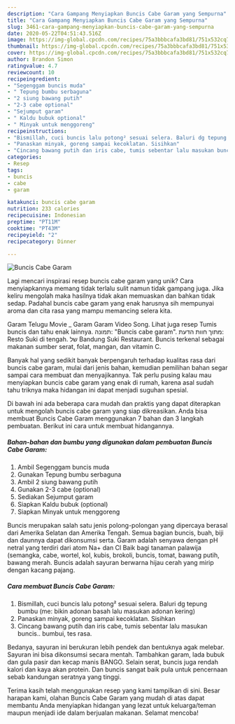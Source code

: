 ```yaml
---
description: "Cara Gampang Menyiapkan Buncis Cabe Garam yang Sempurna"
title: "Cara Gampang Menyiapkan Buncis Cabe Garam yang Sempurna"
slug: 3461-cara-gampang-menyiapkan-buncis-cabe-garam-yang-sempurna
date: 2020-05-22T04:51:43.516Z
image: https://img-global.cpcdn.com/recipes/75a3bbbcafa3bd81/751x532cq70/buncis-cabe-garam-foto-resep-utama.jpg
thumbnail: https://img-global.cpcdn.com/recipes/75a3bbbcafa3bd81/751x532cq70/buncis-cabe-garam-foto-resep-utama.jpg
cover: https://img-global.cpcdn.com/recipes/75a3bbbcafa3bd81/751x532cq70/buncis-cabe-garam-foto-resep-utama.jpg
author: Brandon Simon
ratingvalue: 4.7
reviewcount: 10
recipeingredient:
- "Segenggam buncis muda"
- " Tepung bumbu serbaguna"
- "2 siung bawang putih"
- "2-3 cabe optional"
- "Sejumput garam"
- " Kaldu bubuk optional"
- " Minyak untuk menggoreng"
recipeinstructions:
- "Bismillah, cuci buncis lalu potong² sesuai selera. Baluri dg tepung bumbu (me: bikin adonan basah lalu masukan adonan kering)"
- "Panaskan minyak, goreng sampai kecoklatan. Sisihkan"
- "Cincang bawang putih dan iris cabe, tumis sebentar lalu masukan buncis.. bumbui, tes rasa."
categories:
- Resep
tags:
- buncis
- cabe
- garam

katakunci: buncis cabe garam 
nutrition: 233 calories
recipecuisine: Indonesian
preptime: "PT11M"
cooktime: "PT43M"
recipeyield: "2"
recipecategory: Dinner

---
```



![Buncis Cabe Garam](https://img-global.cpcdn.com/recipes/75a3bbbcafa3bd81/751x532cq70/buncis-cabe-garam-foto-resep-utama.jpg)

Lagi mencari inspirasi resep buncis cabe garam yang unik? Cara menyiapkannya memang tidak terlalu sulit namun tidak gampang juga. Jika keliru mengolah maka hasilnya tidak akan memuaskan dan bahkan tidak sedap. Padahal buncis cabe garam yang enak harusnya sih mempunyai aroma dan cita rasa yang mampu memancing selera kita.

Garam Telugu Movie _ Garam Garam Video Song. Lihat juga resep Tumis buncis dan tahu enak lainnya. תמונה: &#34;Buncis cabe garam&#34;. מתוך חוות הדעת: ‪Resto Suki di tengah.‬ של ‪Bandung Suki Restaurant‬. Buncis terkenal sebagai makanan sumber serat, folat, mangan, dan vitamin C.

Banyak hal yang sedikit banyak berpengaruh terhadap kualitas rasa dari buncis cabe garam, mulai dari jenis bahan, kemudian pemilihan bahan segar sampai cara membuat dan menyajikannya. Tak perlu pusing kalau mau menyiapkan buncis cabe garam yang enak di rumah, karena asal sudah tahu triknya maka hidangan ini dapat menjadi suguhan spesial.


Di bawah ini ada beberapa cara mudah dan praktis yang dapat diterapkan untuk mengolah buncis cabe garam yang siap dikreasikan. Anda bisa membuat Buncis Cabe Garam menggunakan 7 bahan dan 3 langkah pembuatan. Berikut ini cara untuk membuat hidangannya.

<!--inarticleads1-->

##### Bahan-bahan dan bumbu yang digunakan dalam pembuatan Buncis Cabe Garam:

1. Ambil Segenggam buncis muda
1. Gunakan  Tepung bumbu serbaguna
1. Ambil 2 siung bawang putih
1. Gunakan 2-3 cabe (optional)
1. Sediakan Sejumput garam
1. Siapkan  Kaldu bubuk (optional)
1. Siapkan  Minyak untuk menggoreng


Buncis merupakan salah satu jenis polong-polongan yang dipercaya berasal dari Amerika Selatan dan Amerika Tengah. Semua bagian buncis, buah, biji dan daunnya dapat dikonsumsi serta. Garam adalah senyawa dengan pH netral yang terdiri dari atom Na+ dan Cl Baik bagi tanaman palawija (semangka, cabe, wortel, kol, kubis, brokoli, buncis, tomat, bawang putih, bawang merah. Buncis adalah sayuran berwarna hijau cerah yang mirip dengan kacang pajang. 

<!--inarticleads2-->

##### Cara membuat Buncis Cabe Garam:

1. Bismillah, cuci buncis lalu potong² sesuai selera. Baluri dg tepung bumbu (me: bikin adonan basah lalu masukan adonan kering)
1. Panaskan minyak, goreng sampai kecoklatan. Sisihkan
1. Cincang bawang putih dan iris cabe, tumis sebentar lalu masukan buncis.. bumbui, tes rasa.


Bedanya, sayuran ini berukuran lebih pendek dan bentuknya agak melebar. Sayuran ini bisa dikonsumsi secara mentah. Tambahkan garam, lada bubuk dan gula pasir dan kecap manis BANGO. Selain serat, buncis juga rendah kalori dan kaya akan protein. Dan buncis sangat baik pula untuk pencernaan sebab kandungan seratnya yang tinggi. 

Terima kasih telah menggunakan resep yang kami tampilkan di sini. Besar harapan kami, olahan Buncis Cabe Garam yang mudah di atas dapat membantu Anda menyiapkan hidangan yang lezat untuk keluarga/teman maupun menjadi ide dalam berjualan makanan. Selamat mencoba!
